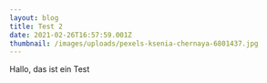 ```yaml
---
layout: blog
title: Test 2
date: 2021-02-26T16:57:59.001Z
thumbnail: /images/uploads/pexels-ksenia-chernaya-6801437.jpg
---
```

Hallo, das ist ein Test